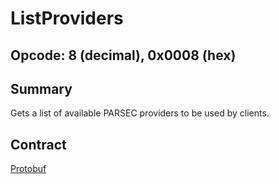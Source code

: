 <!--
  -- Copyright (c) 2019, Arm Limited, All Rights Reserved
  -- SPDX-License-Identifier: Apache-2.0
  --
  -- Licensed under the Apache License, Version 2.0 (the "License"); you may
  -- not use this file except in compliance with the License.
  -- You may obtain a copy of the License at
  --
  -- http://www.apache.org/licenses/LICENSE-2.0
  --
  -- Unless required by applicable law or agreed to in writing, software
  -- distributed under the License is distributed on an "AS IS" BASIS, WITHOUT
  -- WARRANTIES OR CONDITIONS OF ANY KIND, either express or implied.
  -- See the License for the specific language governing permissions and
  -- limitations under the License.
--->
# **ListProviders**
## **Opcode: 8 (decimal), 0x0008 (hex)**

## **Summary**

Gets a list of available PARSEC providers to be used by clients.

## **Contract**

[Protobuf](https://github.com/parallaxsecond/parsec-operations/blob/master/protobuf/list_providers.proto)

